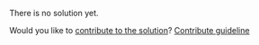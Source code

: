 
There is no solution yet.

Would you like to [contribute to the solution](https://github.com/BFEdev/BFE.dev-solutions/blob/main/design/designa-an-infinite-scroller_en.md)? [Contribute guideline](https://github.com/BFEdev/BFE.dev-solutions#how-to-contribute)
